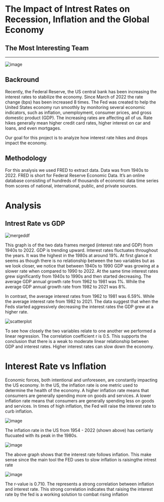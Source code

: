 # The Impact of Intrest Rates on Recession, Inflation and the Global Economy
## The Most Interesting Team
______________________________________________________________________________________________________________________
![image](https://user-images.githubusercontent.com/119831680/217723305-0bce79b8-4c06-4c5f-9a0e-2298e6ecbbb3.png)

## Backround
Recently, the Federal Reserve, the US central bank has been increasing the interest rates to stabilize the economy. Since March of 2022 the rate change (bps) has been increased 8 times. The Fed was created to help the United States economy run smoothly by monitoring several economic indicators, such as inflation, unemployment, consumer prices, and gross domestic product (GDP). The increasing rates are affecting all of us. Rate hikes generally mean higher credit card rates, higher interest on car and loans, and even mortgages. 

Our goal for this project is to analyze how interest rate hikes and drops impact the economy. 

## Methodology
For this analysis we used FRED to extract data. Data was from 1940s to 2022.  FRED is short for Federal Reserve Economic Data. It’s an online database consisting of hundreds of thousands of economic data time series from scores of national, international, public, and private sources. 

# Analysis
## Intrest Rate vs GDP
![mergeddf](https://user-images.githubusercontent.com/119654958/217726303-d9fefcf9-6e04-46d4-866a-bcfdce5efebe.png)

This graph is of the two data frames merged (interest rate and GDP) from 1940s to 2022. GDP is trending upward. Interest rates fluctuates throughout the years. It was the highest in the 1980s at around 19%. At first glance it seems as though there is no relationship between the two variables but as we look closer, we notice that between 1940s to 1990 GDP was growing at a slower rate when compared to 1990 to 2022. At the same time interest rates grew significantly from 1940s to 1990s and then started decreasing. The average GDP annual growth rate from 1962 to 1981 was 1%. While the average GDP annual growth rate from 1982 to 2021 was 8%. 

In contrast, the average interest rates from 1962 to 1981 was 6.59%. While the average interest rate from 1982 to 2021.  The data suggest that when the Feds started aggressively decreasing the interest rates the GDP grew at a higher rate.  

![scatterplot](https://user-images.githubusercontent.com/119654958/217726395-5d3bddaa-1bec-41c5-8798-d7959b0dd0c1.png)

To see how closely the two variables relate to one another we performed a linear regression. The correlation coefficient r is 0.5. This supports the conclusion that there is a weak to moderate linear relationship between GDP and interest rates. Higher interest rates can slow down the economy.

# Interest Rate vs Inflation
Economic forces, both intentional and unforeseen, are constantly impacting the US economy. In the US, the inflation rate is one metric used to determine the health of the economy. A higher inflation rate means that consumers are generally spending more on goods and services. A lower inflation rate means that consumers are generally spending less on goods and services. In times of high inflation, the Fed will raise the interest rate to curb inflation.

![image](https://user-images.githubusercontent.com/119831680/217729856-39dc72c1-241a-42e1-959f-bd72120f1788.png)

The inflation rate in the US from 1954 - 2022 (shown above) has certianly flucuated with its peak in the 1980s.

![image](https://user-images.githubusercontent.com/119831680/217730294-12943a91-8b7c-4a66-9063-75216189205c.png)

The above graph shows that the interest rate follows inflation. This make sense since the main tool the FED uses to slow inflation is raisingthe intrest rate

![image](https://user-images.githubusercontent.com/119831680/217731389-b5ed7629-f754-47b0-8021-0a0471e741a0.png)

The r-value is 0.710. The represents a strong correlation between inflation and interest rate. This strong correlation indicates that raising the interest rate by the fed is a working solution to combat rising inflation

 
